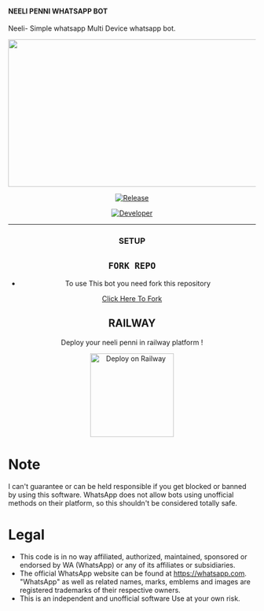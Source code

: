 #### NEELI PENNI WHATSAPP BOT
Neeli- Simple whatsapp Multi Device whatsapp bot.
<div align="center">
  <img border-radius: 30px src="https://i.imgur.com/MBILuts.jpeg" width="1000" height="300"/>
<p align="center">
  <a href="https://github.com/Kiranxer"><img title="Release" src="https://img.shields.io/badge/Release-Testing%20Stage-cyan.svg?style=for-the-badge&logo=appveyor" /></a>
</p>

<p align="center">
  <a href="https://github.com/Kiranxer"><img title="Developer" src="https://img.shields.io/badge/Author-Kiran%20Ser-blue.svg?style=for-the-badge&logo=github" /></a>
<br />

***

### SETUP

## `FORK REPO`

- To use This bot you need fork this repository<br>

[Click Here To Fork](https://github.com/Kiranxer/Neeli-penni/fork)

## RAILWAY
Deploy your neeli penni in railway platform !
<p align="center">
<a href="https://railway.app/template/WAPj4_?referralCode=44iLUn"><img src="https://railway.app/button.svg" alt="Deploy on Railway" width="170px"></a>
</p>



<div align="left">

# Note

I can't guarantee or can be held responsible if you get blocked or banned by using this software. WhatsApp does not allow bots using unofficial methods on their platform, so this shouldn't be considered totally safe. 

# Legal

-   This code is in no way affiliated, authorized, maintained, sponsored or endorsed by WA (WhatsApp) or any of its affiliates or subsidiaries.
-   The official WhatsApp website can be found at https://whatsapp.com. "WhatsApp" as well as related names, marks, emblems and images are registered trademarks of their respective owners.
-   This is an independent and unofficial software Use at your own risk.
